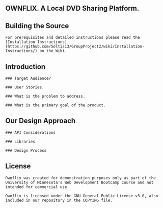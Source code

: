 ## OWNFLIX.  A Local DVD Sharing Platform.  

## Building the Source  

	For prerequisites and detailed instructions please read the [Installation Instructions](https://github.com/Soltis13/GroupProject2/wiki/Installation-Instructions/) on the Wiki.  

## Introduction  

	### Target Audience?  

	### User Stories.  

	### What is the problem to address.  

	### What is the primary goal of the product.  

## Our Design Approach  

	### API Considerations  
	
	### Libraries  
	
	### Design Process  

## License  
	Ownflix was created for demonstration purposes only as part of the University of Minnesota's Web Development Bootcamp Course and not intended for commercial use.    

	Ownflix is licensed under the GNU General Public License v3.0, also included in our repository in the COPYING file.  




